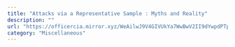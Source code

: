 ```yaml
---
title: "Attacks via a Representative Sample : Myths and Reality"
description: ""
url: "https://officercia.mirror.xyz/WeAilwJ9V4GIVUkYa7WwBwV2II9dYwpdPTp3fNsPFjo"
category: "Miscellaneous"
---
```

